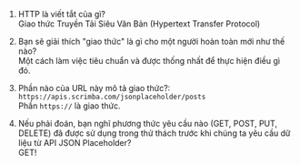 1. HTTP là viết tắt của gì?  
Giao thức Truyền Tải Siêu Văn Bản (Hypertext Transfer Protocol)

2. Bạn sẽ giải thích "giao thức" là gì cho một người hoàn toàn mới như thế nào?  
Một cách làm việc tiêu chuẩn và được thống nhất để thực hiện điều gì đó.

3. Phần nào của URL này mô tả giao thức?:  
`https://apis.scrimba.com/jsonplaceholder/posts`  
Phần `https://` là giao thức.

4. Nếu phải đoán, bạn nghĩ phương thức yêu cầu nào (GET, POST, PUT, DELETE) đã được sử dụng trong thử thách trước khi chúng ta yêu cầu dữ liệu từ API JSON Placeholder?  
GET!